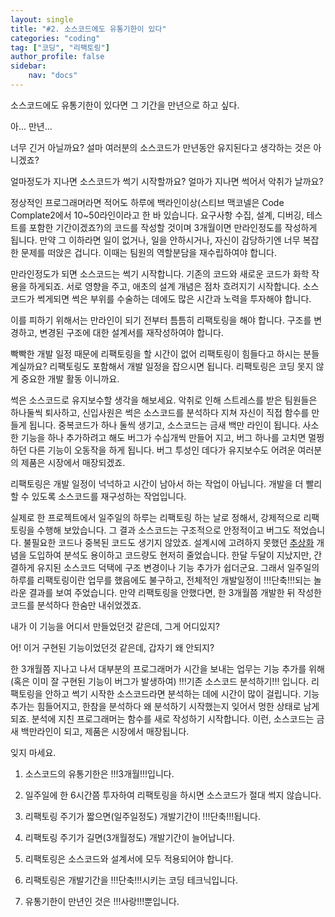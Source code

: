 ```yaml
---
layout: single
title: "#2. 소스코드에도 유통기한이 있다"
categories: "coding"
tag: ["코딩", "리팩토링"]
author_profile: false
sidebar: 
    nav: "docs"
---
```


소스코드에도 유통기한이 있다면 그 기간을 만년으로 하고 싶다.

아... 만년...

너무 긴거 아닐까요? 설마 여러분의 소스코드가 만년동안 유지된다고 생각하는 것은 아니겠죠?

얼마정도가 지나면 소스코드가 썩기 시작할까요? 얼마가 지나면 썩어서 악취가 날까요?

정상적인 프로그래머라면 적어도 하루에 백라인이상(스티브 맥코넬은 Code Complate2에서 10~50라인이라고 한 바 있습니다. 요구사항 수집, 설계, 디버깅, 테스트를 포함한 기간이겠죠?)의 코드를 작성할 것이며 3개월이면 만라인정도를 작성하게 됩니다. 만약 그 이하라면 일이 없거나, 일을 안하시거나, 자신이 감당하기엔 너무 복잡한 문제를 떠앉은 겁니다. 이때는 팀원의 역할분담을 재수립하여야 합니다.

만라인정도가 되면 소스코드는 썩기 시작합니다. 기존의 코드와 새로운 코드가 화학 작용을 하게되죠. 서로 영향을 주고, 애초의 설계 개념은 점차 흐려지기 시작합니다. 소스코드가 썩게되면 썩은 부위를 수술하는 데에도 많은 시간과 노력을 투자해야 합니다.

이를 피하기 위해서는 만라인이 되기 전부터 틈틈히 리팩토링을 해야 합니다. 구조를 변경하고, 변경된 구조에 대한 설계서를 재작성하여야 합니다.

빡빡한 개발 일정 때문에 리팩토링을 할 시간이 없어 리팩토링이 힘들다고 하시는 분들 계실까요? 리팩토링도 포함해서 개발 일정을 잡으시면 됩니다. 리팩토링은 코딩 못지 않게 중요한 개발 활동 이니까요.

썩은 소스코드로 유지보수할 생각을 해보세요. 악취로 인해 스트레스를 받은 팀원들은 하나둘씩 퇴사하고, 신입사원은 썩은 소스코드를 분석하다 지쳐 자신이 직접 함수를 만들게 됩니다. 중복코드가 하나 둘씩 생기고, 소스코드는 금새 백만 라인이 됩니다. 사소한 기능을 하나 추가하려고 해도 버그가 수십개씩 만들어 지고, 버그 하나를 고치면 멀쩡하던 다른 기능이 오동작을 하게 됩니다. 버그 투성인 데다가 유지보수도 어려운 여러분의 제품은 시장에서 매장되겠죠.

리팩토링은 개발 일정이 넉넉하고 시간이 남아서 하는 작업이 아닙니다. 개발을 더 빨리 할 수 있도록 소스코드를 재구성하는 작업입니다.

실제로 한 프로젝트에서 일주일의 하루는 리팩토링 하는 날로 정해서, 강제적으로 리팩토링을 수행해 보았습니다. 그 결과 소스코드는 구조적으로 안정적이고 버그도 적었습니다. 불필요한 코드나 중복된 코드도 생기지 않았죠. 설계시에 고려하지 못했던 [추상화](https://tango1202.github.io/legacy-cpp-oop/legacy-cpp-oop-abstract-class-interface/) 개념을 도입하여 분석도 용이하고 코드량도 현저히 줄었습니다. 한달 두달이 지났지만, 간결하게 유지된 소스코드 덕택에 구조 변경이나 기능 추가가 쉽더군요. 그래서 일주일의 하루를 리팩토링이란 업무를 했음에도 불구하고, 전체적인 개발일정이 !!!단축!!!되는 놀라운 결과를 보여 주었습니다. 만약 리팩토링을 안했다면, 한 3개월쯤 개발한 뒤 작성한 코드를 분석하다 한숨만 내쉬었겠죠.

내가 이 기능을 어디서 만들었던것 같은데, 그게 어디있지?

어! 이거 구현된 기능이었던것 같은데, 갑자기 왜 안되지?

한 3개월쯤 지나고 나서 대부분의 프로그래머가 시간을 보내는 업무는 기능 추가를 위해(혹은 이미 잘 구현된 기능이 버그가 발생하여) !!!기존 소스코드 분석하기!!! 입니다. 리팩토링을 안하고 썩기 시작한 소스코드라면 분석하는 데에 시간이 많이 걸립니다. 기능추가는 힘들어지고, 한참을 분석하다 왜 분석하기 시작했는지 잊어서 멍한 상태로 남게 되죠. 분석에 지친 프로그래머는 함수를 새로 작성하기 시작합니다. 이런, 소스코드는 금새 백만라인이 되고, 제품은 시장에서 매장됩니다.

잊지 마세요.

1. 소스코드의 유통기한은 !!!3개월!!!입니다.

2. 일주일에 한 6시간쯤 투자하여 리팩토링을 하시면 소스코드가 절대 썩지 않습니다.

3. 리팩토링 주기가 짧으면(일주일정도) 개발기간이 !!!단축!!!됩니다.

4. 리팩토링 주기가 길면(3개월정도) 개발기간이 늘어납니다.

5. 리팩토링은 소스코드와 설계서에 모두 적용되어야 합니다.

6. 리팩토링은 개발기간을 !!!단축!!!시키는 코딩 테크닉입니다.

7. 유통기한이 만년인 것은 !!!사랑!!!뿐입니다.